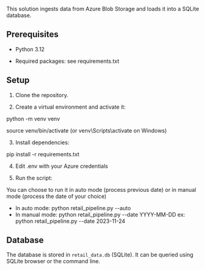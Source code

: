 This solution ingests data from Azure Blob Storage and loads it into a SQLite database.

## Prerequisites

- Python 3.12

- Required packages: see requirements.txt

## Setup

1. Clone the repository.

2. Create a virtual environment and activate it:

python -m venv venv

source venv/bin/activate (or venv\Scripts\activate on Windows)

3. Install dependencies:

pip install -r requirements.txt

4. Edit .env with your Azure credentials

5. Run the script:

You can choose to run it in auto mode (process previous date) or in manual mode (process the date of your choice)

- In auto mode: python retail_pipeline.py --auto
- In manual mode: python retail_pipeline.py --date YYYY-MM-DD
    ex: python retail_pipeline.py --date 2023-11-24

## Database

The database is stored in `retail_data.db` (SQLite). It can be queried using SQLite browser or the command line.
